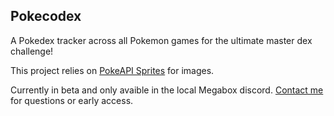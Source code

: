 ## Pokecodex

A Pokedex tracker across all Pokemon games for the ultimate master dex challenge!

This project relies on [PokeAPI Sprites](https://github.com/PokeAPI/sprites) for images.

Currently in beta and only avaible in the local Megabox discord. [Contact me](https://gloogo.io/contact) for questions or early access.
